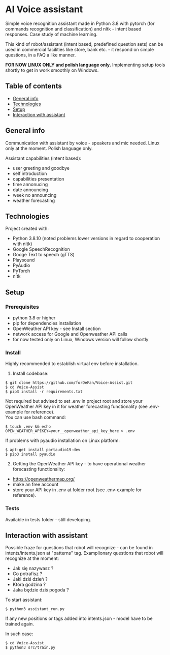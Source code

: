 <h1>AI Voice assistant</h1>

Simple voice recognition assistant made in Python 3.8 with pytorch (for commands recognition and classification) and nltk - intent based responses.
Case study of machine learning.

This kind of robot/assistant (intent based, predefined question sets) can be used in commercial facilities like store, bank etc. - it respond on simple questions, in a FAQ a like manner.

<strong>FOR NOW LINUX ONLY and polish language only.</strong> Implementing setup tools shortly to get in work smoothly on Windows.
<br>

## Table of contents

* [General info](#general-info)
* [Technologies](#technologies)
* [Setup](#setup)
* [Interaction with assistant](#interaction-with-assistant)

## General info

Communication with assistant by voice - speakers and mic needed.
Linux only at the moment. 
Polish language only.

Assistant capabilities (intent based):

* user greeting and goodbye
* self introduction
* capabilities presentation
* time annonucing
* date announcing
* week no announcing
* weather forecasting

## Technologies

Project created with:

* Python 3.8.10 (noted problems lower versions in regard to cooperation with nltk)
* Google SpeechRecognition
* Googe Text to speech (gTTS) 
* Playsound 
* PyAudio 
* PyTorch 
* nltk 


## Setup

### Prerequisites

* python 3.8 or higher
* pip for dependencies installation
* OpenWeather API key - see Install section
* network access for Google and Openweather API calls
* for now tested only on Linux, Windows version will follow shortly

### Install
Highly recommended to establish virtual env before installation.

1. Install codebase:

```
$ git clone https://github.com/forDeFan/Voice-Assist.git
$ cd Voice-Assist
$ pip3 install -r requirements.txt
```

Not required but advised to set .env in project root and store your OpenWeather API key in it for weather forecasting functionality (see .env-example for reference).
<br>
You can use bash command:

```
$ touch .env && echo OPEN_WEATHER_APIKEY=your__openweather_api_key_here > .env
```

If problems with pyaudio installation on Linux platform:

```
$ apt-get install portaudio19-dev
$ pip3 install pyaudio
```

2. Getting the OpenWeather API key - to have operational weather forecasting functionality:

* https://openweathermap.org/
* make an free account
* store your API key in .env at folder root (see .env-example for reference).

### Tests

Available in tests folder - still developing.


## Interaction with assistant

Possible fraze for questions that robot will recognize - can be found in intents/intents.json at "patterns" tag.
Examplionary questions that robot will recognize at the moment:

* Jak się nazywasz ?
* Co potrafisz ?
* Jaki dziś dzień ?
* Która godzina ?
* Jaka będzie dziś pogoda ?


To start assistant:

```
$ python3 assistant_run.py
```

If any new positions or tags added into intents.json - model have to be trained again.

In such case:

```
$ cd Voice-Assist
$ python3 src/train.py
```

